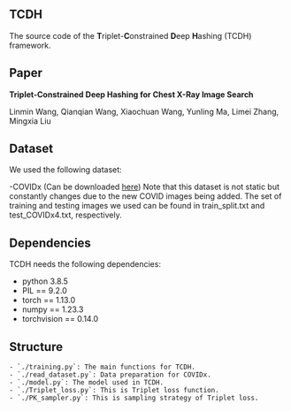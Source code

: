 ## TCDH
The source code of the **T**riplet-**C**onstrained **D**eep **H**ashing (TCDH) framework.

## Paper
**Triplet-Constrained Deep Hashing for Chest X-Ray Image Search**

Linmin Wang, Qianqian Wang, Xiaochuan Wang, Yunling Ma, Limei Zhang, Mingxia Liu

## Dataset
We used the following dataset:

-COVIDx (Can be downloaded [here](https://www.kaggle.com/datasets/andyczhao/covidx-cxr2?select=competition_test))
Note that this dataset is not static but constantly changes due to the new COVID images being added. The set of training and testing images we used can be found in train_split.txt and test_COVIDx4.txt, respectively.

## Dependencies
TCDH needs the following dependencies:

- python 3.8.5
- PIL == 9.2.0
- torch == 1.13.0
- numpy == 1.23.3
- torchvision == 0.14.0

## Structure
    - `./training.py`: The main functions for TCDH.
    - `./read_dataset.py`: Data preparation for COVIDx.
    - `./model.py`: The model used in TCDH.
    - `./Triplet_loss.py`: This is Triplet loss function.
    - `./PK_sampler.py`: This is sampling strategy of Triplet loss.

